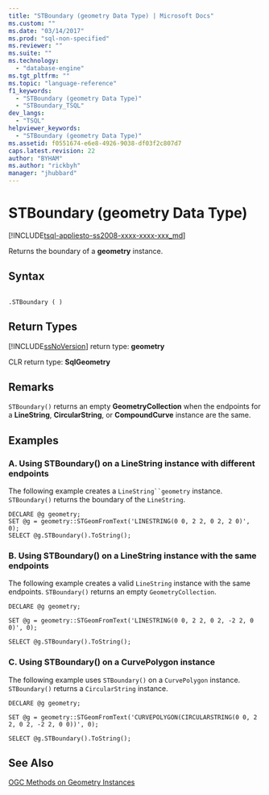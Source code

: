 ```yaml
---
title: "STBoundary (geometry Data Type) | Microsoft Docs"
ms.custom: ""
ms.date: "03/14/2017"
ms.prod: "sql-non-specified"
ms.reviewer: ""
ms.suite: ""
ms.technology: 
  - "database-engine"
ms.tgt_pltfrm: ""
ms.topic: "language-reference"
f1_keywords: 
  - "STBoundary (geometry Data Type)"
  - "STBoundary_TSQL"
dev_langs: 
  - "TSQL"
helpviewer_keywords: 
  - "STBoundary (geometry Data Type)"
ms.assetid: f0551674-e6e8-4926-9038-df03f2c807d7
caps.latest.revision: 22
author: "BYHAM"
ms.author: "rickbyh"
manager: "jhubbard"
---
```

# STBoundary (geometry Data Type)
[!INCLUDE[tsql-appliesto-ss2008-xxxx-xxxx-xxx_md](../../includes/tsql-appliesto-ss2008-xxxx-xxxx-xxx-md.md)]

  Returns the boundary of a **geometry** instance.  
  
## Syntax  
  
```  
  
.STBoundary ( )  
```  
  
## Return Types  
 [!INCLUDE[ssNoVersion](../../includes/ssnoversion-md.md)] return type: **geometry**  
  
 CLR return type: **SqlGeometry**  
  
## Remarks  
 `STBoundary()` returns an empty **GeometryCollection** when the endpoints for a **LineString**, **CircularString**, or **CompoundCurve** instance are the same.  
  
## Examples  
  
### A. Using STBoundary() on a LineString instance with different endpoints  
 The following example creates a `LineString``geometry` instance. `STBoundary()` returns the boundary of the `LineString`.  
  
```  
DECLARE @g geometry;  
SET @g = geometry::STGeomFromText('LINESTRING(0 0, 2 2, 0 2, 2 0)', 0);  
SELECT @g.STBoundary().ToString();  
```  
  
### B. Using STBoundary() on a LineString instance with the same endpoints  
 The following example creates a valid `LineString` instance with the same endpoints. `STBoundary()` returns an empty `GeometryCollection`.  
  
 `DECLARE @g geometry;`  
  
 `SET @g = geometry::STGeomFromText('LINESTRING(0 0, 2 2, 0 2, -2 2, 0 0)', 0);`  
  
 `SELECT @g.STBoundary().ToString();`  
  
### C. Using STBoundary() on a CurvePolygon instance  
 The following example uses `STBoundary()` on a `CurvePolygon` instance. `STBoundary()` returns a `CircularString` instance.  
  
 `DECLARE @g geometry;`  
  
 `SET @g = geometry::STGeomFromText('CURVEPOLYGON(CIRCULARSTRING(0 0, 2 2, 0 2, -2 2, 0 0))', 0);`  
  
 `SELECT @g.STBoundary().ToString();`  
  
## See Also  
 [OGC Methods on Geometry Instances](../../t-sql/spatial-geometry/ogc-methods-on-geometry-instances.md)  
  
  